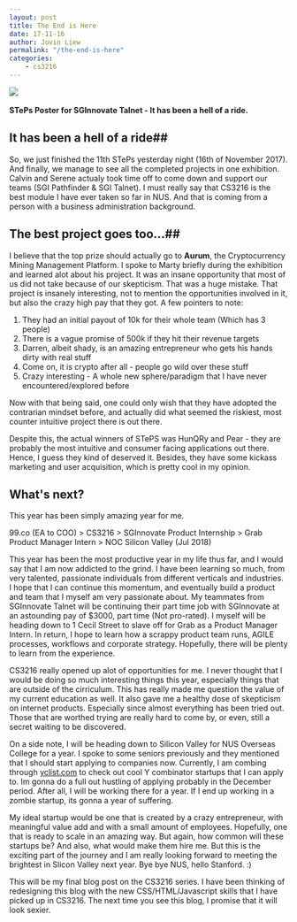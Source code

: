 ```yaml
---
layout: post
title: The End is Here
date: 17-11-16
author: Jovin Liew
permalink: "/the-end-is-here"
categories:
    - cs3216
---
```


<img src="images/poster.png">
&nbsp;

**STePs Poster for SGInnovate Talnet - It has been a hell of a ride.**
## **It has been a hell of a ride**##

So, we just finished the 11th STePs yesterday night (16th of November 2017). And finally, we manage to see all the completed projects in one exhibition. Calvin and Serene actualy took time off to come down and support our teams (SGI Pathfinder & SGI Talnet). I must really say that CS3216 is the best module I have ever taken so far in NUS. And that is coming from a person with a business administration background.

## **The best project goes too...**##

I believe that the top prize should actually go to **Aurum**, the Cryptocurrency Mining Management Platform. I spoke to Marty briefly during the exhibition and learned alot about his project. It was an insane opportunity that most of us did not take because of our skepticism. That was a huge mistake. That project is insanely interesting, not to mention the opportunities involved in it, but also the crazy high pay that they got. A few pointers to note:

1) They had an initial payout of 10k for their whole team (Which has 3 people)
2) There is a vague promise of 500k if they hit their revenue targets
3) Darren, albeit shady, is an amazing entrepreneur who gets his hands dirty with real stuff
4) Come on, it is crypto after all - people go wild over these stuff
5) Crazy interesting - A whole new sphere/paradigm that I have never encountered/explored before

Now with that being said, one could only wish that they have adopted the contrarian mindset before, and actually did what seemed the riskiest, most counter intuitive project there is out there.

Despite this, the actual winners of STePS was HunQRy and Pear - they are probably the most intuitive and consumer facing applications out there. Hence, I guess they kind of deserved it. Besides, they have some kickass marketing and user acquisition, which is pretty cool in my opinion.

## **What's next?** ##

This year has been simply amazing year for me.

99.co (EA to COO) > CS3216 > SGInnovate Product Internship > Grab Product Manager Intern > NOC Silicon Valley (Jul 2018)

This year has been the most productive year in my life thus far, and I would say that I am now addicted to the grind. I have been learning so much, from very talented, passionate individuals from different verticals and industries. I hope that I can continue this momentum, and eventually build a product and team that I myself am very passionate about. My teammates from SGInnovate Talnet will be continuing their part time job with SGInnovate at an astounding pay of $3000, part time (Not pro-rated). I myself will be heading down to 1 Cecil Street to slave off for Grab as a Product Manager Intern. In return, I hope to learn how a scrappy product team runs, AGILE processes, workflows and corporate strategy. Hopefully, there will be plenty to learn from the experience. 

CS3216 really opened up alot of opportunities for me. I never thought that I would be doing so much interesting things this year, especially things that are outside of the cirriculum. This has really made me question the value of my current education as well. It also gave me a healthy dose of skepticism on internet products. Especially since almost everything has been tried out. Those that are worthed trying are really hard to come by, or even, still a secret waiting to be discovered.

On a side note, I will be heading down to Silicon Valley for NUS Overseas College for a year. I spoke to some seniors previously and they mentioned that I should start applying to companies now. Currently, I am combing through [yclist.com](yclist.com) to check out cool Y combinator startups that I can apply to. Im gonna do a full out hustling of applying probably in the December period. After all, I will be working there for a year. If I end up working in a zombie startup, its gonna a year of suffering.

My ideal startup would be one that is created by a crazy entrepreneur, with meaningful value add and with a small amount of employees. Hopefully, one that is ready to scale in an amazing way. But again, how common will these startups be? And also, what would make them hire me. But this is the exciting part of the journey and I am really looking forward to meeting the brightest in Slicon Valley next year. Bye bye NUS, hello Stanford. :)

This will be my final blog post on the CS3216 series. I have been thinking of redesigning this blog with the new CSS/HTML/Javascript skills that I have picked up in CS3216. The next time you see this blog, I promise that it will look sexier. 
